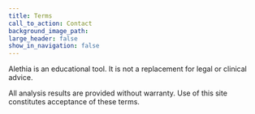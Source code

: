 ```yaml
---
title: Terms
call_to_action: Contact
background_image_path:
large_header: false
show_in_navigation: false
---
```


Alethia is an educational tool. It is not a replacement for legal or clinical advice.

All analysis results are provided without warranty. Use of this site constitutes acceptance of these terms.
